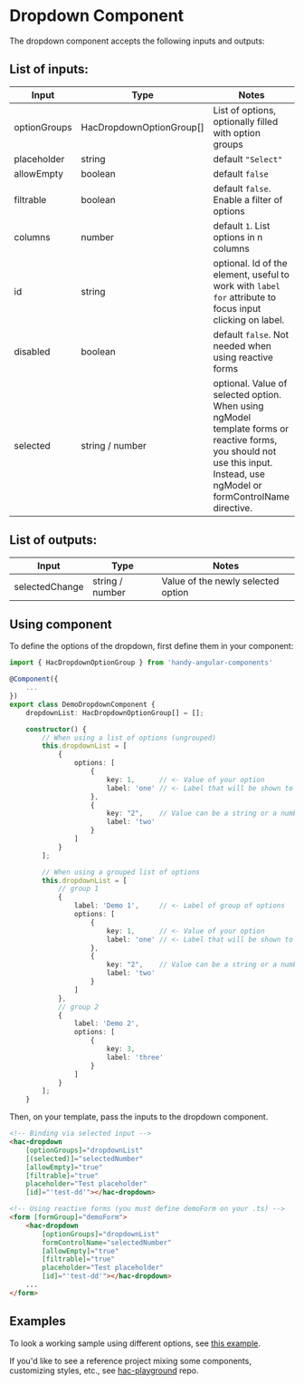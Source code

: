 # Dropdown Component

The dropdown component accepts the following inputs and outputs:

## List of inputs:

| Input        | Type                     | Notes                                                |
|--------------|--------------------------|------------------------------------------------------|
| optionGroups | HacDropdownOptionGroup[] | List of options, optionally filled with option groups |
| placeholder  | string                   | default `"Select"` |
| allowEmpty   | boolean                  | default `false` |
| filtrable    | boolean                  | default `false`. Enable a filter of options |
| columns      | number                   | default `1`. List options in n columns |
| id           | string                   | optional. Id of the element, useful to work with `label for` attribute to focus input clicking on label. |
| disabled     | boolean                  | default `false`. Not needed when using reactive forms |
| selected     | string / number          | optional. Value of selected option. When using ngModel template forms or reactive forms, you should not use this input. Instead, use ngModel or formControlName directive. |


## List of outputs:

| Input          | Type                     | Notes                             |
|----------------|--------------------------|-----------------------------------|
| selectedChange | string / number          | Value of the newly selected option|

## Using component

To define the options of the dropdown, first define them in your component:

```typescript
import { HacDropdownOptionGroup } from 'handy-angular-components'

@Component({
    ...
})
export class DemoDropdownComponent {
    dropdownList: HacDropdownOptionGroup[] = [];

    constructor() {
        // When using a list of options (ungrouped)
        this.dropdownList = [
            {
                options: [
                    {
                        key: 1,      // <- Value of your option
                        label: 'one' // <- Label that will be shown to user
                    },
                    {
                        key: "2",    // Value can be a string or a number
                        label: 'two'
                    }
                ]
            }
        ];

        // When using a grouped list of options
        this.dropdownList = [
            // group 1
            {
                label: 'Demo 1',     // <- Label of group of options
                options: [
                    {
                        key: 1,      // <- Value of your option
                        label: 'one' // <- Label that will be shown to user
                    },
                    {
                        key: "2",    // Value can be a string or a number
                        label: 'two'
                    }
                ]
            },
            // group 2
            {
                label: 'Demo 2',
                options: [
                    {
                        key: 3,
                        label: 'three'
                    }
                ]
            }
        ];
    }

```

Then, on your template, pass the inputs to the dropdown component.

```html
<!-- Binding via selected input -->
<hac-dropdown
    [optionGroups]="dropdownList"
    [(selected)]="selectedNumber" 
    [allowEmpty]="true"
    [filtrable]="true"
    placeholder="Test placeholder"
    [id]="'test-dd'"></hac-dropdown>

<!-- Using reactive forms (you must define demoForm on your .ts) -->
<form [formGroup]="demoForm">
    <hac-dropdown
        [optionGroups]="dropdownList"
        formControlName="selectedNumber"
        [allowEmpty]="true"
        [filtrable]="true"
        placeholder="Test placeholder"
        [id]="'test-dd'"></hac-dropdown>
    ...
</form>
```

## Examples
To look a working sample using different options, see [this example](https://github.com/joanjane/handy-angular-components/tree/master/example).

If you'd like to see a reference project mixing some components, customizing styles, etc., see [hac-playground](https://github.com/joanjane/hac-playground) repo.